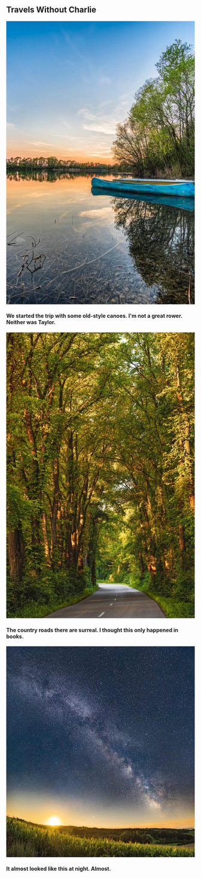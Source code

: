## Travels Without Charlie


![Picture of canoes](img-sample-blue-canoe-on-water-640x960.jpg)

#### We started the trip with some old-style canoes. I'm not a great rower. Neither was Taylor.


![Photo of tree-lined road](img-sample-gray-paved-road-trees-640x969.jpg)

#### The country roads there are surreal. I thought this only happened in books.

![Long exposure photo of night sky](img-sample-starry-sky-640x714.jpg)

#### It almost looked like this at night. Almost.


